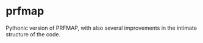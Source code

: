 # prfmap
Pythonic version of PRFMAP, with also several improvements in the intimate structure of the code. 
